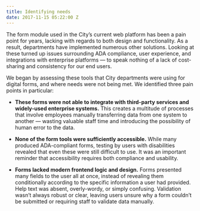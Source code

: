 ```yaml
---
title: Identifying needs
date: 2017-11-15 05:22:00 Z
---
```


The form module used in the City’s current web platform has been a pain point for years, lacking with regards to both design and functionality. As a result, departments have implemented numerous other solutions. Looking at these turned up issues surrounding ADA compliance, user experience, and integrations with enterprise platforms — to speak nothing of a lack of cost-sharing and consistency for our end users.

We began by assessing these tools that City departments were using for digital forms, and where needs were not being met. We identified three pain points in particular:

* **These forms were not able to integrate with third-party services and widely-used enterprise systems.** This creates a multitude of processes that involve employees manually transferring data from one system to another — wasting valuable staff time and introducing the possibility of human error to the data. 

* **None of the form tools were sufficiently accessible.** While many produced ADA-compliant forms, testing by users with disabilities revealed that even these were still difficult to use. It was an important reminder that accessibility requires both compliance and usability.

* **Forms lacked modern frontend logic and design.** Forms presented many fields to the user all at once, instead of revealing them conditionally according to the specific information a user had provided. Help text was absent, overly-wordy, or simply confusing. Validation wasn’t always robust or clear, leaving users unsure why a form couldn’t be submitted or requiring staff to validate data manually.